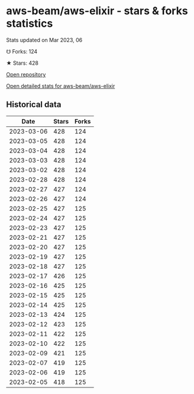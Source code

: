# aws-beam/aws-elixir - stars & forks statistics

Stats updated on Mar 2023, 06

☋ Forks: 124

★ Stars: 428

[Open repository](https://github.com/aws-beam/aws-elixir)

[Open detailed stats for aws-beam/aws-elixir](https://reviewgithub.com/rep/aws-beam/aws-elixir)

## Historical data
| Date | Stars | Forks |
|------|-------|-------|
| 2023-03-06 | 428 | 124 | 
| 2023-03-05 | 428 | 124 | 
| 2023-03-04 | 428 | 124 | 
| 2023-03-03 | 428 | 124 | 
| 2023-03-02 | 428 | 124 | 
| 2023-02-28 | 428 | 124 | 
| 2023-02-27 | 427 | 124 | 
| 2023-02-26 | 427 | 124 | 
| 2023-02-25 | 427 | 125 | 
| 2023-02-24 | 427 | 125 | 
| 2023-02-23 | 427 | 125 | 
| 2023-02-21 | 427 | 125 | 
| 2023-02-20 | 427 | 125 | 
| 2023-02-19 | 427 | 125 | 
| 2023-02-18 | 427 | 125 | 
| 2023-02-17 | 426 | 125 | 
| 2023-02-16 | 425 | 125 | 
| 2023-02-15 | 425 | 125 | 
| 2023-02-14 | 425 | 125 | 
| 2023-02-13 | 424 | 125 | 
| 2023-02-12 | 423 | 125 | 
| 2023-02-11 | 422 | 125 | 
| 2023-02-10 | 422 | 125 | 
| 2023-02-09 | 421 | 125 | 
| 2023-02-07 | 419 | 125 | 
| 2023-02-06 | 419 | 125 | 
| 2023-02-05 | 418 | 125 | 

